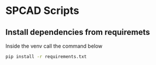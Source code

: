 # SPCAD Scripts


## Install dependencies from requiremets

Inside the venv call the command below

```sh
pip install -r requirements.txt
```